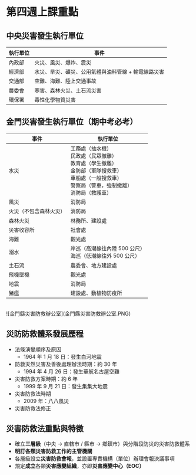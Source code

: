 # 第四週上課重點
## 中央災害發生執行單位
| 執行單位 | 事件 |
| -- | -- |
| 內政部 | 火災、風災、爆炸、震災 |
| 經濟部 | 水災、旱災、礦災、公用氣體與油料管線 + 輸電線路災害 |
| 交通部 | 空難、海難、陸上交通事故 |
| 農委會 | 寒害、森林火災、土石流災害 |
| 環保署 | 毒性化學物質災害 |

## 金門災害發生執行單位（期中考必考）
| 事件 | 執行單位 |
| -- | -- |
| 水災 | 工務處（抽水機）<br> 民政處（民眾撤離）<br> 教育處（學生撤離）<br> 金防部（軍隊搜救車）<br> 車船處（一般搜救車）<br> 警察局（警車，強制撤離）<br> 消防局（救護車） |
| 風災 | 消防局 |
| 火災（不包含森林火災）| 消防局 |
| 森林火災 | 林務所、建設處 |
| 災害收容所 | 社會處 |
| 海難 | 觀光處 |
| 溺水 | 岸巡（高潮線往內陸 500 公尺）<br> 海巡（低潮線往外 500 公尺）|
| 土石流 | 農委會、地方建設處 |
| 飛機墜機 | 觀光處 |
| 地震 | 消防局 |
| 豬瘟 | 建設處、動植物防疫所 |
<br>
![金門縣災害防救辦公室](金門縣災害防救辦公室.PNG)

## 災防防救體系發展歷程
* 法條演變順序及原因
    * 1964 年 1 月 18 日：發生白河地震
* 防救天然災害及善後處理辦法時期：約 30 年
    * 1994 年 4 月 26 日：發生華航名古屋空難
* 災害防救方案時期：約 6 年
    * 1999 年 9 月 21 日：發生集集大地震
* 災害防救法時期
    * 2009 年：八八風災
* 災害防救法修正

## 災害防救法重點與特徵
* 確立**三層級**（中央 → 直轄市 / 縣市 → 鄉鎮市）與分階段防災的災害防救體系
* **明訂各類災害防救工作的主管機關**
* 各層級設立**災害防救會報**，並設置專責機構（單位）辦理會報決議事項
* 規定**成立**各類**災害應變組織**，亦即**災害應變中心（EOC）**